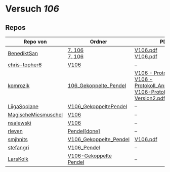 # Versuch *106*

## Repos

|                     Repo von                     |                                                                                                           Ordner                                                                                                           |                                                                                                                                                                                                                                                                      PDFs                                                                                                                                                                                                                                                                      |
|--------------------------------------------------|----------------------------------------------------------------------------------------------------------------------------------------------------------------------------------------------------------------------------|------------------------------------------------------------------------------------------------------------------------------------------------------------------------------------------------------------------------------------------------------------------------------------------------------------------------------------------------------------------------------------------------------------------------------------------------------------------------------------------------------------------------------------------------|
|[BenediktSan](../repo/BenediktSan)                |[7. 106](https://github.com/BenediktSan/AnfaengerPraktikum2020/tree/main/Versuche%20Semester%20III/7.%20106)<br/>[7. 106](https://github.com/BenediktSan/AnfaengerPraktikum2020/tree/main/Versuche%20Semester%20IV/7.%20106)|[V106.pdf](https://docs.google.com/viewer?url=https://raw.githubusercontent.com/BenediktSan/AnfaengerPraktikum2020/main/Versuche%20Semester%20III/7.%20106/V106.pdf)<br/>[V106.pdf](https://docs.google.com/viewer?url=https://raw.githubusercontent.com/BenediktSan/AnfaengerPraktikum2020/main/Versuche%20Semester%20IV/7.%20106/V106.pdf)                                                                                                                                                                                                    |
|[chris-topher6](../repo/chris-topher6)            |[V106](https://github.com/chris-topher6/Anfaenger-Praktikum/tree/master/V106)                                                                                                                                               |–                                                                                                                                                                                                                                                                                                                                                                                                                                                                                                                                               |
|[komrozik](../repo/komrozik)                      |[106_Gekoppelte_Pendel](https://github.com/komrozik/AP2019/tree/master/106_Gekoppelte_Pendel)                                                                                                                               |[V106 - Protokoll.pdf](https://docs.google.com/viewer?url=https://raw.githubusercontent.com/komrozik/AP2019/master/106_Gekoppelte_Pendel/V106%20-%20Protokoll.pdf)<br/>[V106 - Protokoll_Anmerkung1.pdf](https://docs.google.com/viewer?url=https://raw.githubusercontent.com/komrozik/AP2019/master/106_Gekoppelte_Pendel/V106%20-%20Protokoll_Anmerkung1.pdf)<br/>[V106-Protokoll-Version2.pdf](https://docs.google.com/viewer?url=https://raw.githubusercontent.com/komrozik/AP2019/master/106_Gekoppelte_Pendel/V106-Protokoll-Version2.pdf)|
|[LiigaSoolane](../repo/LiigaSoolane)              |[V106_GekoppeltePendel](https://github.com/LiigaSoolane/Paktikum/tree/main/V106_GekoppeltePendel)                                                                                                                           |–                                                                                                                                                                                                                                                                                                                                                                                                                                                                                                                                               |
|[MagischeMiesmuschel](../repo/MagischeMiesmuschel)|[V106](https://github.com/MagischeMiesmuschel/AnfaengerPraktikum/tree/master/V106)                                                                                                                                          |–                                                                                                                                                                                                                                                                                                                                                                                                                                                                                                                                               |
|[nsalewski](../repo/nsalewski)                    |[V106](https://github.com/nsalewski/laboratory/tree/master/V106)                                                                                                                                                            |–                                                                                                                                                                                                                                                                                                                                                                                                                                                                                                                                               |
|[rleven](../repo/rleven)                          |[Pendel[done]](https://github.com/rleven/richard_joell_Praktikum/tree/master/Pendel[done])                                                                                                                                  |–                                                                                                                                                                                                                                                                                                                                                                                                                                                                                                                                               |
|[smjhnits](../repo/smjhnits)                      |[V106_Gekoppelte_Pendel](https://github.com/smjhnits/Praktikum_TU_D_16-17/tree/master/Anf%C3%A4ngerpraktikum/Protokolle/V106_Gekoppelte_Pendel)                                                                             |[V106.pdf](https://docs.google.com/viewer?url=https://raw.githubusercontent.com/smjhnits/Praktikum_TU_D_16-17/master/Anf%C3%A4ngerpraktikum/Fertige%20Protokolle/V106.pdf)                                                                                                                                                                                                                                                                                                                                                                      |
|[stefangri](../repo/stefangri)                    |[V106_Pendel](https://github.com/stefangri/s_s_productions/tree/master/PHY341/V106_Pendel)                                                                                                                                  |–                                                                                                                                                                                                                                                                                                                                                                                                                                                                                                                                               |
|[LarsKolk](../repo/LarsKolk)                      |[V106-Gekoppelte Pendel](https://github.com/LarsKolk/Anfaengerpraktikum/tree/master/V106-Gekoppelte%20Pendel)                                                                                                               |–                                                                                                                                                                                                                                                                                                                                                                                                                                                                                                                                               |

